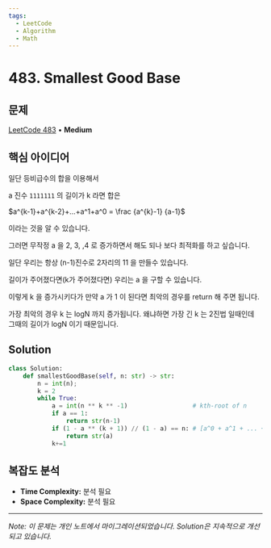 ```yaml
---
tags:
  - LeetCode
  - Algorithm
  - Math
---
```


# 483. Smallest Good Base

## 문제

[LeetCode 483](https://leetcode.com/problems/smallest-good-base/) • **Medium**

## 핵심 아이디어

일단 등비급수의 합을 이용해서

a 진수 `1111111` 의 길이가 k 라면 합은

$a^{k-1}+a^{k-2}+...+a^1+a^0 = \frac {a^{k}-1} {a-1}$

이라는 것을 알 수 있습니다.

그러면 무작정 a 을 2, 3, ,4 로 증가하면서 해도 되나 보다 최적화를 하고 싶습니다.

일단 우리는 항상 (n-1)진수로 2자리의 11 을 만들수 있습니다.

길이가 주어졌다면(k가 주어졌다면) 우리는 a 을 구할 수 있습니다.

이렇게 k 을 증가시키다가 만약 a 가 1 이 된다면 최악의 경우를 return 해 주면 됩니다.

가장 최악의 경우 k 는 logN 까지 증가됩니다. 왜냐하면 가장 긴 k 는 2진법 일때인데 그때의 길이가 logN 이기 때문입니다.

## Solution

```python
class Solution:
    def smallestGoodBase(self, n: str) -> str:
        n = int(n);
        k = 2
        while True:
            a = int(n ** k ** -1)                  # kth-root of n
            if a == 1:
                return str(n-1)
            if (1 - a ** (k + 1)) // (1 - a) == n: # [a^0 + a^1 + ... + a^k] == n
                return str(a)
            k+=1
```

## 복잡도 분석

- **Time Complexity:** 분석 필요
- **Space Complexity:** 분석 필요


---

*Note: 이 문제는 개인 노트에서 마이그레이션되었습니다. Solution은 지속적으로 개선되고 있습니다.*

